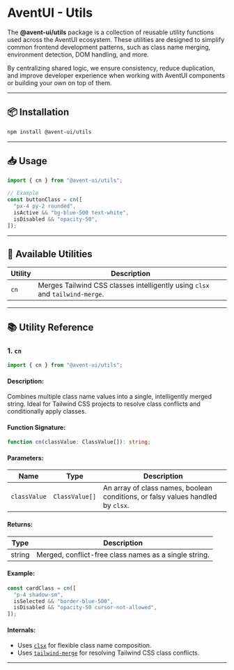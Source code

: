 # AventUI - Utils

The **@avent-ui/utils** package is a collection of reusable utility functions used across the AventUI ecosystem. These utilities are designed to simplify common frontend development patterns, such as class name merging, environment detection, DOM handling, and more.

By centralizing shared logic, we ensure consistency, reduce duplication, and improve developer experience when working with AventUI components or building your own on top of them.

---
## 📦 Installation

```bash
npm install @avent-ui/utils
````

---

## 📥 Usage

```ts
import { cn } from "@avent-ui/utils";

// Example
const buttonClass = cn([
  "px-4 py-2 rounded",
  isActive && "bg-blue-500 text-white",
  isDisabled && "opacity-50",
]);
```

---

## 🧰 Available Utilities

| Utility | Description                                                                  |
| ------- | ---------------------------------------------------------------------------- |
| `cn`    | Merges Tailwind CSS classes intelligently using `clsx` and `tailwind-merge`. |

---

## 📚 Utility Reference

### 1. `cn`

```ts
import { cn } from "@avent-ui/utils";
```

#### Description:

Combines multiple class name values into a single, intelligently merged string. Ideal for Tailwind CSS projects to resolve class conflicts and conditionally apply classes.

#### Function Signature:

```ts
function cn(classValue: ClassValue[]): string;
```

#### Parameters:

| Name         | Type           | Description                                                                     |
| ------------ | -------------- | ------------------------------------------------------------------------------- |
| `classValue` | `ClassValue[]` | An array of class names, boolean conditions, or falsy values handled by `clsx`. |

#### Returns:

| Type   | Description                                           |
| ------ | ----------------------------------------------------- |
| string | Merged, conflict-free class names as a single string. |

#### Example:

```ts
const cardClass = cn([
  "p-4 shadow-sm",
  isSelected && "border-blue-500",
  isDisabled && "opacity-50 cursor-not-allowed",
]);
```

#### Internals:

* Uses [`clsx`](https://www.npmjs.com/package/clsx) for flexible class name composition.
* Uses [`tailwind-merge`](https://www.npmjs.com/package/tailwind-merge) for resolving Tailwind CSS class conflicts.

---
